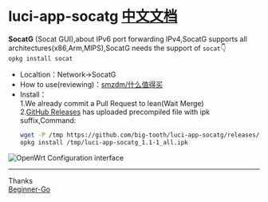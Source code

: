 # luci-app-socatg [中文文档](./README-Chinese.md)  

**SocatG** (Socat GUI),about IPv6 port forwarding IPv4,SocatG supports all architectures(x86,Arm,MIPS),SocatG needs the support of `socat`👇  
```opkg install socat```
- Localtion：Network->SocatG  
- How to use(reviewing)：[smzdm/什么值得买](https://post.smzdm.com/p/anxr0w00/)  
- Install：  
1.We already commit a Pull Request to lean(Wait Merge)  
2.[GitHub Releases](https://github.com/big-tooth/luci-app-socatg/releases) has uploaded precompiled file with ipk suffix,Command:  
    ```bash
    wget -P /tmp https://github.com/big-tooth/luci-app-socatg/releases/download/v1.1/luci-app-socatg_1.1-1_all.ipk
    opkg install /tmp/luci-app-socatg_1.1-1_all.ipk
    ```  
![OpenWrt Configuration interface](./doc/openwrt)

***  
Thanks  
[Beginner-Go](https://github.com/Beginner-Go)
